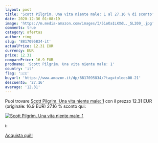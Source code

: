 ```yaml
---
layout: post
title: 'Scott Pilgrim. Una vita niente male: 1 al 27.16 % di sconto'
date: 2020-12-30 01:08:19
image: 'https://m.media-amazon.com/images/I/51oOa1LKXdL._SL200_.jpg'
comments: true
category: ofertas
author: ring
slug: '8817095834-it'
actualPrice: 12.31 EUR
currency: EUR
price: 12.31
comparePrice: 16.9 EUR
prodname: 'Scott Pilgrim. Una vita niente male: 1'
country: 'it'
flag: '🇮🇹'
buyurl: 'https://www.amazon.it/dp/8817095834/?tag=tolees00-21'
descuento: '27.16'
average: '12.31'
---
```


Puoi trovare [Scott Pilgrim. Una vita niente male: 1](https://www.amazon.it/dp/8817095834/?tag=tolees00-21) con il prezzo 12.31 EUR (originale: 16.9 EUR) 27.16 % sconto qui:

[![Scott Pilgrim. Una vita niente male: 1](https://m.media-amazon.com/images/I/51oOa1LKXdL._SL200_.jpg)](https://www.amazon.it/dp/8817095834/?tag=tolees00-21)

ℹ️:


[Acquista qui!!](https://www.amazon.it/dp/8817095834/?tag=tolees00-21)

